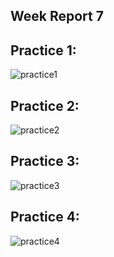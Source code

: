 ## Week Report 7

## Practice 1: 
![practice1](practice1.png)

## Practice 2:
![practice2](practice2.png)

## Practice 3:
![practice3](practice3.png)

## Practice 4:
![practice4](practice4.png)
